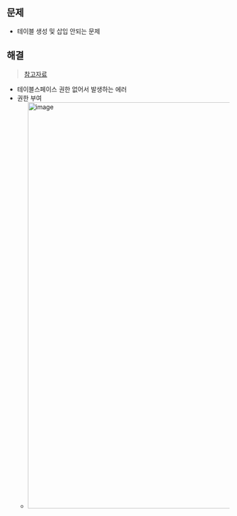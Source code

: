 ## 문제
- 테이블 생성 및 삽입 안되는 문제

## 해결
> [참고자료](https://jack-of-all-trades.tistory.com/291)
- 테이블스페이스 권한 없어서 발생하는 에러
- 권한 부여 
  - <img width="917" alt="image" src="https://user-images.githubusercontent.com/61215550/224528265-8abc5126-18c0-4e61-887f-03edf09d5741.png">
  
